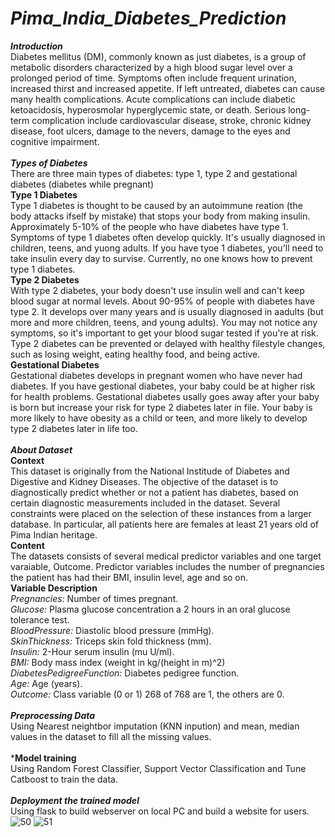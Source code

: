# ***Pima_India_Diabetes_Prediction***
***Introduction***
<br>
Diabetes mellitus (DM), commonly known as just diabetes, is a group of metabolic disorders characterized by a high blood sugar level over a prolonged period of time.
Symptoms often include frequent urination, increased thirst and increased appetite.
If left untreated, diabetes can cause many health complications.
Acute complications can include diabetic ketoacidosis, hyperosmolar hyperglycemic state, or death.
Serious long-term complication include cardiovascular disease, stroke, chronic kidney disease, foot ulcers, damage to the nevers, damage to the eyes and cognitive impairment.
<br>
<br>
***Types of Diabetes***
<br>
There are three main types of diabetes: type 1, type 2 and gestational diabetes (diabetes while pregnant)
<br>
**Type 1 Diabetes**
<br>
Type 1 diabetes is thought to be caused by an autoimmune reation (the body attacks ifself by mistake) that stops your body from making insulin.
Approximately 5-10% of the people who have diabetes have type 1.
Symptoms of type 1 diabetes often develop quickly. It's usually diagnosed in children, teens, and yuong adults.
If you have tyoe 1 diabetes, you'll need to take insulin every day to survise.
Currently, no one knows how to prevent type 1 diabetes.
<br>
**Type 2 Diabetes**
<br>
With type 2 diabetes, your body doesn't use insulin well and can't keep blood sugar at normal levels.
About 90-95% of people with diabetes have type 2.
It develops over many years and is usually diagnosed in aadults (but more and more children, teens, and young adults).
You may not notice any symptoms, so it's important to get your blood sugar tested if you're at risk.
Type 2 diabetes can be prevented or delayed with healthy filestyle changes, such as losing weight, eating healthy food, and being active.
<br>
**Gestational Diabetes**
<br>
Gestational diabetes develops in pregnant women who have never had diabetes.
If you have gestional diabetes, your baby could be at higher risk for health problems.
Gestational diabetes usally goes away after your baby is born but increase your risk for type 2 diabetes later in file.
Your baby is more likely to have obesity as a child or teen, and more likely to develop type 2 diabetes later in life too.
<br>
<br>
***About Dataset***
<br>
**Context**
<br>
This dataset is originally from the National Institude of Diabetes and Digestive and Kidney Diseases.
The objective of the dataset is to diagnostically predict whether or not a patient has diabetes, based on certain diagnostic measurements included in the dataset.
Several constraints were placed on the selection of these instances from a larger database. 
In particular, all patients here are females at least 21 years old of Pima Indian heritage.
<br>
**Content**
<br>
The datasets consists of several medical predictor variables and one target varaiable, Outcome.
Predictor variables includes the number of pregnancies the patient has had their BMI, insulin level, age and so on.
<br>
**Variable Description**
<br>
*Pregnancies:* Number of times pregnant.
<br>
*Glucose:* Plasma glucose concentration a 2 hours in an oral glucose tolerance test.
<br>
*BloodPressure:* Diastolic blood pressure (mmHg).
<br>
*SkinThickness:* Triceps skin fold thickness (mm).
<br>
*Insulin:* 2-Hour serum insulin (mu U/ml).
<br>
*BMI:* Body mass index (weight in kg/(height in m)^2)
<br>
*DiabetesPedigreeFunction:* Diabetes pedigree function.
<br>
*Age:* Age (years).
<br>
*Outcome:* Class variable (0 or 1) 268 of 768 are 1, the others are 0.
<br>
<br>
***Preprocessing Data***
<br>
Using Nearest neightbor imputation (KNN inpution) and mean, median values in the dataset to fill all the missing values.
<br>
<br>
***Model training**
<br>
Using Random Forest Classifier, Support Vector Classification and Tune Catboost to train the data.
<br>
<br>
***Deployment the trained model***
<br>
Using flask to build webserver on local PC and build a website for users.
![50](https://user-images.githubusercontent.com/69075653/130221792-50565dcc-a95e-4a7d-aca3-fc5334e7e26f.png)
![51](https://user-images.githubusercontent.com/69075653/130221816-8e69ee4b-eee3-4228-9041-5b94d7ab658b.png)
